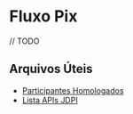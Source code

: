 # Fluxo Pix

// TODO

## Arquivos Úteis

- [Participantes Homologados](/plantao/arquivos/participantes-homologados.md)
- [Lista APIs JDPI](/plantao/arquivos/jdpi.md)